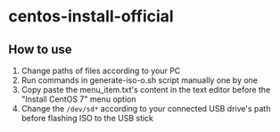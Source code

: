 # centos-install-official

## How to use
1. Change paths of files according to your PC
2. Run commands in generate-iso-o.sh script manually one by one
3. Copy paste the menu_item.txt's content in the text editor before the "Install CentOS 7" menu option
4. Change the `/dev/sd*` according to your connected USB drive's path before flashing ISO to the USB stick 
